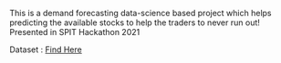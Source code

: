 This is a demand forecasting data-science based project which helps predicting the available stocks to help the traders to never run out!
Presented in SPIT Hackathon 2021

Dataset : <a href=https://drive.google.com/drive/folders/1A9ay27yW7yspcFnajW1CQgV46zLUMrO4>Find Here</a>
